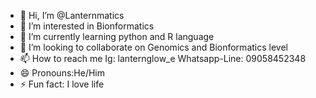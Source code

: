 - 👋 Hi, I’m @Lanternmatics
- 👀 I’m interested in Bionformatics
- 🌱 I’m currently learning python and R language
- 💞️ I’m looking to collaborate on Genomics and Bionformatics level
- 📫 How to reach me Ig: lanternglow_e Whatsapp-Line: 09058452348
- 😄 Pronouns:He/Him
- ⚡ Fun fact: I love life

<!---
Lanternmatics/Lanternmatics is a ✨ special ✨ repository because its `README.md` (this file) appears on your GitHub profile.
You can click the Preview link to take a look at your changes.
--->
